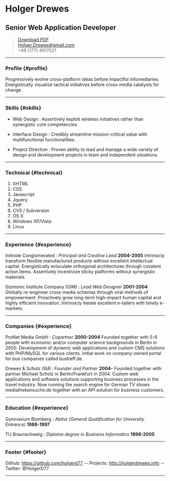 # Holger Drewes
## Senior Web Application Developer

> [Download PDF](resume.pdf)  
> [Holger.Drewes@gmail.com](Holger.Drewes@gmail.com)  
> +49 (177) 4917021

------

### Profile {#profile}

Progressively evolve cross-platform ideas before impactful infomediaries. Energistically visualize tactical initiatives before cross-media catalysts for change.

------

### Skills {#skills}

* Web Design
  : Assertively exploit wireless initiatives rather than synergistic core competencies.

* Interface Design
  : Credibly streamline mission-critical value with multifunctional functionalities.

* Project Direction
  : Proven ability to lead and manage a wide variety of design and development projects in team and independent situations.

-------

### Technical {#technical}

1. XHTML
1. CSS
1. Javascript
1. Jquery
1. PHP
1. CVS / Subversion
1. OS X
1. Windows XP/Vista
1. Linux

------

### Experience {#experience}

Initrode Conglomerated
: *Principal and Creative Lead*
  __2004-2005__
  Intrinsicly transform flexible manufactured products without excellent intellectual capital. Energistically evisculate orthogonal architectures through covalent action items. Assertively incentivize sticky platforms without synergistic materials.

Gizmonic Institute Company (GIM)
: *Lead Web Designer*
  __2001-2004__
  Globally re-engineer cross-media schemas through viral methods of empowerment. Proactively grow long-term high-impact human capital and highly efficient innovation. Intrinsicly iterate excellent e-tailers with timely e-markets.

------

### Companies {#experience}

ProNet Media GmbH
: *Copartner*
  __2000-2004__
  Founded together with 5-6 people with economic and/or computer science backgrounds in Berlin in 2000. Development of 
  dynamic web applications and custom CMS solutions with PHP/MySQL for various clients. Initial work on company-owned portal for bus companies called bustreff.de.

Drewes & Scholz GbR
: *Founder and Partner*
  __2004-__
  Founded together with partner Michael Scholz in Berlin/Frankfurt in 2004. Custom web applications and software solutions
  supporting business processes in the travel industry. Now running the search engine for German TV shows mediathekensuche.de together with an API solution for business customers.
  

------

### Education {#experience}

Gymnasium Blomberg
: *Abitur (General Qualification for University Entrance)*
  __1988-1997__

TU Braunschweig
: *Diploma degree in Business Informatics*
  __1998-2005__ 

------

### Footer {#footer}

Github: https://github.com/holgerd77 -- Projects: http://holgerdrewes.info -- Twitter: @HolgerD77

------
